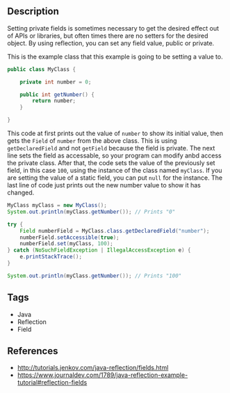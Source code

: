 ## Description
Setting private fields is sometimes necessary to get the desired effect out of APIs or libraries, but often times there are no setters for the desired object. By using reflection, you can set any field value, public or private.

This is the example class that this example is going to be setting a value to.
```Java
public class MyClass {

    private int number = 0;

    public int getNumber() {
        return number;
    }

}
```

This code at first prints out the value of `number` to show its initial value, then gets the `Field` of `number` from the above class. This is using `getDeclaredField` and not `getField` because the field is private. The next line sets the field as accessable, so your program can modify anbd access the private class. After that, the code sets the value of the previously set field, in this case `100`, using the instance of the class named `myClass`. If you are setting the value of a static field, you can put `null` for the instance. The last line of code just prints out the new number value to show it has changed.
```Java
MyClass myClass = new MyClass();
System.out.println(myClass.getNumber()); // Prints "0"

try {
    Field numberField = MyClass.class.getDeclaredField("number");
    numberField.setAccessible(true);
    numberField.set(myClass, 100);
} catch (NoSuchFieldException | IllegalAccessException e) {
    e.printStackTrace();
}

System.out.println(myClass.getNumber()); // Prints "100"
```

## Tags
+ Java
+ Reflection
+ Field

## References
+ http://tutorials.jenkov.com/java-reflection/fields.html
+ https://www.journaldev.com/1789/java-reflection-example-tutorial#reflection-fields
